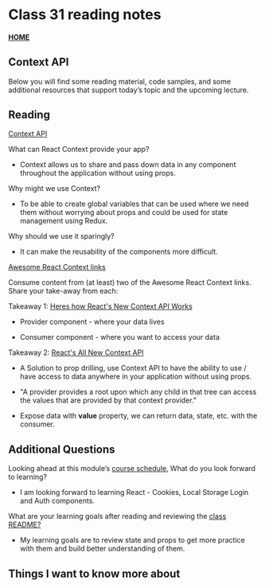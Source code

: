 # Class 31 reading notes

#### [HOME](https://cesarderio.github.io/reading-notes/)

## Context API

Below you will find some reading material, code samples, and some additional resources that support today’s topic and the upcoming lecture.

## Reading

[Context API](https://reactjs.org/docs/context.html)

What can React Context provide your app?

* Context allows us to share and pass down data in any component throughout the application without using props.

Why might we use Context?

* To be able to create global variables that can be used where we need them without worrying about props and could be used for state management using Redux.

Why should we use it sparingly?

* It can make the reusability of the components more difficult.

[Awesome React Context links](https://github.com/diegohaz/awesome-react-context)

Consume content from (at least) two of the Awesome React Context links. Share your take-away from each:

Takeaway 1: [Heres how React's New Context API Works](https://www.youtube.com/watch?v=XLJN4JfniH4)

* Provider component - where your data lives

* Consumer component - where you want to access your data

Takeaway 2: [React's All New Context API](https://www.youtube.com/watch?v=9Ilq6G-VMyQ)

* A Solution to prop drilling, use Context API to have the ability to use / have access to data
  anywhere in your application without using props.

* "A provider provides a root upon which any child in that tree can access the values that are
  provided by that context provider."

* Expose data with **value** property, we can return data, state, etc. with the consumer.

## Additional Questions

Looking ahead at this module’s [course schedule](https://codefellows.github.io/code-401-javascript-guide/curriculum/#module-7), What do you look forward to learning?

* I am looking forward to learning React - Cookies, Local Storage Login and Auth components.

What are your learning goals after reading and reviewing the [class README?](https://codefellows.github.io/code-401-javascript-guide/curriculum/class-31/)

* My learning goals are to review state and props to get more practice with them and build better understanding of them.

## Things I want to know more about
